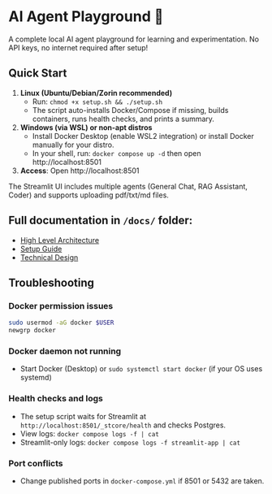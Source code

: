 # AI Agent Playground 🚀

A complete local AI agent playground for learning and experimentation. No API keys, no internet required after setup!

## Quick Start

1. **Linux (Ubuntu/Debian/Zorin recommended)**
   - Run: `chmod +x setup.sh && ./setup.sh`
   - The script auto-installs Docker/Compose if missing, builds containers, runs health checks, and prints a summary.
2. **Windows (via WSL) or non-apt distros**
   - Install Docker Desktop (enable WSL2 integration) or install Docker manually for your distro.
   - In your shell, run: `docker compose up -d` then open http://localhost:8501
3. **Access**: Open http://localhost:8501

The Streamlit UI includes multiple agents (General Chat, RAG Assistant, Coder) and supports uploading pdf/txt/md files.

## Full documentation in `/docs/` folder:
- [High Level Architecture](docs/HLA.md)
- [Setup Guide](docs/SETUP.md)
- [Technical Design](docs/HLD.md)

## Troubleshooting

### Docker permission issues
```bash
sudo usermod -aG docker $USER
newgrp docker
```

### Docker daemon not running
- Start Docker (Desktop) or `sudo systemctl start docker` (if your OS uses systemd)

### Health checks and logs
- The setup script waits for Streamlit at `http://localhost:8501/_stcore/health` and checks Postgres.
- View logs: `docker compose logs -f | cat`
- Streamlit-only logs: `docker compose logs -f streamlit-app | cat`

### Port conflicts
- Change published ports in `docker-compose.yml` if 8501 or 5432 are taken.